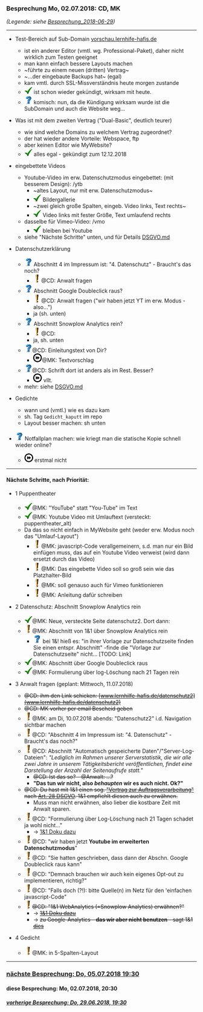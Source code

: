 ### Besprechung Mo, 02.07.2018: CD, MK ###
*(Legende: siehe [Besprechung_2018-06-29](Besprechung_2018-06-29.md))*

---

- Test-Bereich auf Sub-Domain [vorschau.lernhife-hafis.de](http://vorschau.lernhilfe-hafis.de)
  * ist ein anderer Editor (vmtl. wg. Professional-Paket), daher nicht wirklich zum Testen geeignet
  * man kann einfach bessere Layouts machen
  * ~führte zu einem neuen (dritten) Vertrag~
  * ~...der eingebaute Backups hat~ (egal)
  * kam vmtl. durch SSL-Missverständnis heute morgen zustande
  * ![check](i/check.png) ist schon wieder gekündigt, wirksam mit heute.
  * ![?](i/question.png) komisch: nun, da die Kündigung wirksam wurde ist die SubDomain und auch die Website weg...
  >

- Was ist mit dem zweiten Vertrag ("Dual-Basic", deutlich teurer)
  * wie sind welche Domains zu welchem Vertrag zugeordnet?
  * der hat wieder andere Vorteile: Webspace, ftp
  * aber keinen Editor wie MyWebsite?
  * ![check](i/check.png) alles egal - gekündigt zum 12.12.2018
  >

- eingebettete Videos
  * Youtube-Video im erw. Datenschutzmodus eingebettet: (mit besserem Design): /ytb
    - ~altes Layout, nur mit erw. Datenschutzmodus~
    - ![check](/i/check.png) Bildergallerie
    - ~zwei gleich große Spalten, eingeb. Video links, Text rechts~
    - ![check](/i/check.png) Video links mit fester Größe, Text umlaufend rechts
  * dasselbe für Vimeo-Video: /vmo
    - ![check](/i/check.png) bleiben bei Youtube
  * siehe "Nächste Schritte" unten, und für Details [DSGVO.md](DSGVO.md)
  >

- Datenschutzerklärung
  * ![?](i/question.png) Abschnitt 4 im Impressum ist: "4. Datenschutz" - Braucht's das noch?
    - ![todo](i/exclamation.png)@CD: Anwalt fragen
  * ![?](i/question.png) Abschnitt Google Doubleclick raus?
    - ![todo](i/exclamation.png)@CD: Anwalt fragen ("wir haben jetzt YT im erw. Modus - also...")
    - ja (sh. unten)
  * ![?](i/question.png) Abschnitt Snowplow Analytics rein?
    - ![todo](i/exclamation.png)@CD: 
    - ja, sh. unten
  * ![?](i/question.png)@CD: Einleitungstext von Dir?
    - ![later](i/fastforward.png)@MK: Textvorschlag
  * ![?](i/question.png)@CD: Schrift dort ist anders als im Rest. Besser?
    - ![later](i/fastforward.png) vllt.
  * mehr: siehe [DSGVO.md](DSGVO.md)
  >

- Gedichte
  * wann und (vmtl.) wie es dazu kam
  * sh. Tag `Gedicht_kaputt` im repo
  * Layout besser machen: sh unten
  >
  
- ![?](i/question.png) Notfallplan machen: wie kriegt man die 
    statische Kopie schnell wieder online?
    * ![later](i/fastforward.png) erstmal nicht
  >


---

#### Nächste Schritte, nach Priorität: ####

- 1 Puppentheater
  * ![check](i/check.png)@MK: "YouTube" statt "You-Tube" im Text
  * ![check](i/check.png)@MK: Youtube Video mit Umlauftext (versteckt: puppentheater_alt)
  * Da das so nicht einfach in MyWebsite geht (weder erw. Modus noch das "Umlauf-Layout")
    - ![todo](i/exclamation.png)@MK: javascript-Code verallgemeinern, s.d. man nur ein Bild einfügen muss, das auf ein Youtube Video verweist (wird dann ersetzt durch das Video)
    - ![todo](i/exclamation.png)@MK: Das eingebette Video soll so groß sein wie das Platzhalter-Bild
    - ![todo](i/exclamation.png)@MK: soll genauso auch für Vimeo funktionieren
    - ![todo](i/exclamation.png)@MK: Anleitung dafür schreiben
  >

- 2 Datenschutz: Abschnitt Snowplow Analytics rein
    * ![check](i/check.png)@MK: Neue, versteckte Seite datenschutz2. Dort dann:
    * ![todo](i/exclamation.png)@MK: Abschnitt von 1&1 über Snowplow Analytics rein
      - ![?](i/question.png) bei 1&! hieß es: "in ihrer Vorlage zur Datenschutzseite finden Sie einen entspr. Abschnitt" -finde die "Vorlage zur Datenschutzseite" nicht... [TODO: Link]
    * ![check](i/check.png)@MK: Abschnitt über Google Doubleclick raus
    * ![check](i/check.png)@MK: Formulierung über log-Löschung nach 21 Tagen rein
  >

- 3 Anwalt fragen (geplant: Mittwoch, 11.07.2018)
    * <strike>@CD: ihm den Link schicken: [www.lernhilfe-hafis.de/datenschutz2](www.lernhilfe-hafis.de/datenschutz2)</strike>
    * <strike>@CD: MK vorher per email Bescheid geben</strike>
    * ![todo](i/exclamation.png)@MK: am Di, 10.07.2018 abends: "Datenschutz2" i.d. Navigation sichtbar machen
    * ![todo](i/exclamation.png)@CD: "Abschnitt 4 im Impressum ist: "4. Datenschutz" - Braucht's das noch?"
    * ![todo](i/exclamation.png)@CD: Abschnitt "Automatisch gespeicherte Daten"/"Server-Log-Dateien": *"Lediglich im Rahmen unserer Serverstatistik, die wir alle zwei Jahre in unserem Tätigkeitsbericht veröffentlichen, findet eine Darstellung der Anzahl der Seitenaufrufe statt."*
      - <strike>@CD: Ist das so? - @Anwalt: ...?</strike>
      - **"Das tun wir nicht, also *behaupten* wir es auch nicht. Ok?"**
    * <strike>@CD: Du hast mit 1&1 einen sog. ["Vertrag zur Auftragsverarbeitung"](https://hosting.1und1.de/hilfe/datenschutz/allgemeineinformationen/auftragsverarbeitung/?utm_campaign=1788&utm_content=direct&utm_medium=landinghub&utm_source=helpcenter&utm_term=1849) nach [Art. 28 DSGVO](https://dsgvo-gesetz.de/art-28-dsgvo/). 1&1 empfiehlt diesen auch zu erwähnen.</strike>
      - Muss man nicht erwähnen, also lieber die kostbare Zeit mit Anwalt sparen.
    * ![todo](i/exclamation.png)@CD: "Formulierung über Log-Löschung nach 21 Tagen schadet ja wohl nicht..."
      - -> [1&1 Doku dazu](https://hosting.1und1.de/hilfe/datenschutz/datenverarbeitung-von-webseitenbesuchern-ihres-11-produktes/11-webhosting/?utm_campaign=1788&utm_content=direct&utm_medium=landinghub&utm_source=helpcenter&utm_term=2176)
    * ![todo](i/exclamation.png)@CD: "wir haben jetzt **Youtube im erweiterten Datenschutzmodus**"
    * ![todo](i/exclamation.png)@CD: "Sie hatten geschrieben, dass dann der Abschn. Google Doubleclick raus kann"
    * ![todo](i/exclamation.png)@CD: "Demnach brauchen wir auch kein eigenes Opt-out zu implementieren, richtig?"
    * ![todo](i/exclamation.png)@CD: "Falls doch (?!): bitte Quelle(n) im Netz für den 'einfachen javascript-Code"
    * ![todo](i/exclamation.png)<strike>@CD: "1&1 WebAnalytics (=Snowplow Analytics) erwähnen?"</strike>
      - -> <strike>[1&1 Doku dazu](https://hosting.1und1.de/hilfe/datenschutz/datenverarbeitung-von-webseitenbesuchern-ihres-11-produktes/11-webanalytics/?utm_campaign=2176&utm_content=direct&utm_medium=default&utm_source=helpcenter&utm_term=2103)</strike>
      - -> <strike>zu Google-Analytics - **das wir aber nicht benutzen** - sagt 1&1 [dies](https://hosting.1und1.de/hilfe/datenschutz/allgemeineinformationen/checkliste/?utm_term=1845&utm_campaign=1795&utm_medium=knowledge#c10013)</strike>

- 4 Gedicht
    * ![todo](i/exclamation.png)@MK: in 5-Spalten-Layout

___
  
### [nächste Besprechung: Do, 05.07.2018 19:30](Besprechung_2018-07-05.md) ###
#### diese Besprechung: Mo, 02.07.2018, 20:30 ####
##### [vorherige Besprechung: Do, 29.06.2018, 19:30](Besprechung_2018-06-29.md) #####

